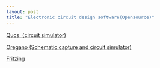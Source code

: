 ```yaml
---
layout: post
title: "Electronic circuit design software(Opensource)"
---
```

[Qucs（circuit simulator)](http://qucs.sourceforge.net/)

[Oregano (Schematic capture and circuit simulator)](https://github.com/marc-lorber/oregano)

[Fritzing](http://fritzing.org/download/)
